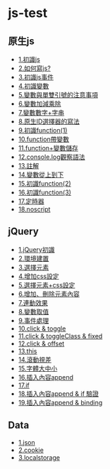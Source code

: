 js-test
=======

原生js
--------
* [1.初識js](http://codepen.io/liao/pen/rpDFg)  
* [2.如何寫js?](http://codepen.io/liao/pen/DKqCk)  
* [3.初識js事件](http://codepen.io/liao/full/ArIyc) 
* [4.初識變數](http://codepen.io/liao/full/JedxF) 
* [5.變數與單雙引號的注意事項](http://codepen.io/liao/full/cgECh)
* [6.變數加減乘除](http://codepen.io/liao/pen/etmbc) 
* [7.變數數字+字串](http://codepen.io/liao/pen/evpzy)
* [8.原生ID選擇器的寫法](http://codepen.io/liao/full/ownjB)
* [9.初識function(1)](http://codepen.io/liao/pen/gtsuH) 
* [10.function帶變數](http://codepen.io/liao/pen/ajILd)
* [11.function+變數儲存](http://codepen.io/liao/pen/bqsiL) 
* [12.console.log觀察語法](http://codepen.io/liao/pen/eynDl)
* [13.註解](http://codepen.io/liao/pen/qsehI)
* [14.變數從上到下](http://codepen.io/liao/pen/rGnIK)
* [15.初識function(2)](http://codepen.io/liao/pen/gtsuH)
* [16.初識function(3)](http://codepen.io/liao/pen/hCfeo)
* [17.定時器](http://codepen.io/liao/pen/nrFhx) 
* [18.noscript](http://codepen.io/liao/pen/xdnsL)

jQuery
--------
* [1.jQuery初識](http://codepen.io/liao/pen/EdvaG)
* [2.環境建置](http://codepen.io/liao/pen/Cbwcz)
* [3.選擇元素](http://codepen.io/liao/pen/buEnc)
* [4.增加css設定](http://codepen.io/liao/pen/vszjw)
* [5.選擇元素+css設定](http://codepen.io/liao/pen/IGxfy)
* [6.增加、刪除元素內容](http://codepen.io/liao/pen/EoinC)
* [7.連動效果](http://codepen.io/liao/pen/AnaDt)
* [8.變數取值](http://codepen.io/liao/pen/ogtlz)
* [9.事件處理](http://codepen.io/liao/pen/qaAHe) 
* [10.click & toggle](http://codepen.io/liao/pen/bnJzo) 
* [11.click & toggleClass & fixed](http://codepen.io/liao/pen/dIFof)
* [12.click & offset](http://codepen.io/liao/pen/DHwzi) 
* [13.this](http://codepen.io/liao/pen/fCIbF)
* [14.滾動視差 ](http://codepen.io/liao/pen/nIoCe)
* [15.字體大中小 ](http://codepen.io/liao/pen/gvbln)
* [16.插入內容append ](http://codepen.io/liao/pen/utcfj) 
* [17.if](http://codepen.io/liao/pen/IkyqB)
* [18.插入內容append & if 驗證](http://codepen.io/liao/pen/goJLD)
* [19.插入內容append & binding](http://codepen.io/liao/pen/nhzey)

Data
--------
* [1.json ](http://codepen.io/liao/pen/yDdAf) 
* [2.cookie](http://codepen.io/liao/pen/noKtC) 
* [3.localstorage](http://codepen.io/liao/pen/LyKkf) 
